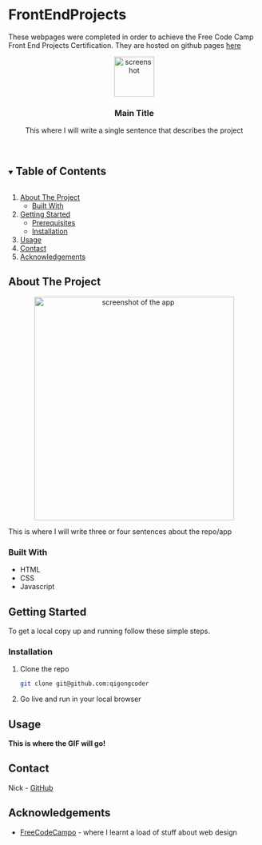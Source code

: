 # FrontEndProjects
These webpages were completed in order to achieve the Free Code Camp Front End Projects Certification. They are hosted on github pages [here](https://qigongcoder.github.io/FrontEndProjects/ "Front End Projects")


<!--===== INTRODUCTION =====-->
<p align="center">
    <img src="images/main-image.png" alt="screenshot" width="80" height="80">

  <h3 align="center">Main Title</h3>

  <p align="center">
    This where I will write a single sentence that describes the project</p>
</p>

<br />

<!--===== TABLE OF CONTENTS =====-->
<details open="open">
  <summary><h2 style="display: inline-block">Table of Contents</h2></summary>
  <ol>
    <li>
      <a href="#about-the-project">About The Project</a>
      <ul>
        <li><a href="#built-with">Built With</a></li>
      </ul>
    </li>
    <li>
      <a href="#getting-started">Getting Started</a>
      <ul>
        <li><a href="#prerequisites">Prerequisites</a></li>
        <li><a href="#installation">Installation</a></li>
      </ul>
    </li>
    <li><a href="#usage">Usage</a></li>
    <li><a href="#contact">Contact</a></li>
    <li><a href="#acknowledgements">Acknowledgements</a></li>
  </ol>
</details>

<!--===== ABOUT THE PROJECT =====-->
## About The Project

<p align="center">
    <img src="images/another_screen_shot.png" alt="screenshot of the app" width="400" height="447">
    <p>

This is where I will write three or four sentences about the repo/app
### Built With

* HTML
* CSS
* Javascript

<!--===== GETTING STARTED =====-->
## Getting Started

To get a local copy up and running follow these simple steps.

### Installation

1. Clone the repo
   ```sh
   git clone git@github.com:qigongcoder
   ```
2. Go live and run in your local browser


<!--===== USAGE EXAMPLES =====-->
## Usage

**This is where the GIF will go!**


<!--===== CONTACT =====-->
## Contact

Nick - [GitHub](https://github.com/qigongcoder)


<!--===== ACKNOWLEDGEMENTS =====-->
## Acknowledgements

* [FreeCodeCampo](https://freecodecamp.com) - where I learnt a load of stuff about web design
